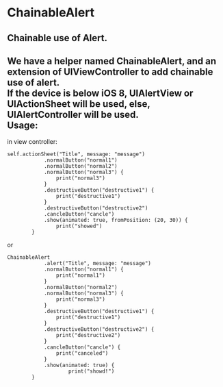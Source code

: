 # ChainableAlert
Chainable use of Alert.<br>
---
We have a helper named ChainableAlert, and an extension of UIViewController to add chainable use of alert.<br>
If the device is below iOS 8, UIAlertView or UIActionSheet will be used, else, UIAlertController will be used.<br>
Usage:
---
in view controller:
```
self.actionSheet("Title", message: "message")
            .normalButton("normal1")
            .normalButton("normal2")
            .normalButton("normal3") {
                print("normal3")
            }
            .destructiveButton("destructive1") {
                print("destructive1")
            }
            .destructiveButton("destructive2")
            .cancleButton("cancle")
            .show(animated: true, fromPosition: (20, 30)) {
                print("showed")
        }
```
or
```
ChainableAlert
            .alert("Title", message: "message")
            .normalButton("normal1") {
                print("normal1")
            }
            .normalButton("normal2")
            .normalButton("normal3") {
                print("normal3")
            }
            .destructiveButton("destructive1") {
                print("destructive1")
            }
            .destructiveButton("destructive2") {
                print("destructive2")
            }
            .cancleButton("cancle") {
                print("canceled")
            }
            .show(animated: true) {
                    print("showd!")
        }
```


